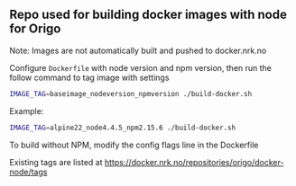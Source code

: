 ## Repo used for building docker images with node for Origo

Note: Images are not automatically built and pushed to docker.nrk.no

Configure `Dockerfile` with node version and npm version, then run the follow command to tag image with settings
```sh
IMAGE_TAG=baseimage_nodeversion_npmversion ./build-docker.sh
```

Example:
```sh
IMAGE_TAG=alpine22_node4.4.5_npm2.15.6 ./build-docker.sh
```

To build without NPM, modify the config flags line in the Dockerfile

Existing tags are listed at https://docker.nrk.no/repositories/origo/docker-node/tags